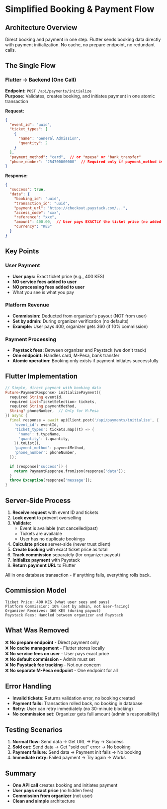 # Simplified Booking & Payment Flow

## Architecture Overview
Direct booking and payment in one step. Flutter sends booking data directly with payment initialization. No cache, no prepare endpoint, no redundant calls.

## The Single Flow

### Flutter → Backend (One Call)
**Endpoint:** `POST /api/payments/initialize`  
**Purpose:** Validates, creates booking, and initiates payment in one atomic transaction

**Request:**
```json
{
  "event_id": "uuid",
  "ticket_types": [
    {
      "name": "General Admission",
      "quantity": 2
    }
  ],
  "payment_method": "card",  // or "mpesa" or "bank_transfer"
  "phone_number": "254700000000"  // Required only if payment_method is "mpesa"
}
```

**Response:**
```json
{
  "success": true,
  "data": {
    "booking_id": "uuid",
    "transaction_id": "uuid",
    "payment_url": "https://checkout.paystack.com/...",
    "access_code": "xxx",
    "reference": "xxx",
    "amount": 400.00,  // User pays EXACTLY the ticket price (no added fees)
    "currency": "KES"
  }
}
```

## Key Points

### User Payment
- **User pays:** Exact ticket price (e.g., 400 KES)
- **NO service fees added to user**
- **NO processing fees added to user**
- What you see is what you pay

### Platform Revenue
- **Commission:** Deducted from organizer's payout (NOT from user)
- **Set by admin:** During organizer verification (no defaults)
- **Example:** User pays 400, organizer gets 360 (if 10% commission)

### Payment Processing
- **Paystack fees:** Between organizer and Paystack (we don't track)
- **One endpoint:** Handles card, M-Pesa, bank transfer
- **Atomic operation:** Booking only exists if payment initiates successfully

## Flutter Implementation

```dart
// Simple, direct payment with booking data
Future<PaymentResponse> initializePayment({
  required String eventId,
  required List<TicketSelection> tickets,
  required String paymentMethod,
  String? phoneNumber,  // Only for M-Pesa
}) async {
  final response = await apiClient.post('/api/payments/initialize', {
    'event_id': eventId,
    'ticket_types': tickets.map((t) => {
      'name': t.typeName,
      'quantity': t.quantity,
    }).toList(),
    'payment_method': paymentMethod,
    'phone_number': phoneNumber,
  });
  
  if (response['success']) {
    return PaymentResponse.fromJson(response['data']);
  }
  throw Exception(response['message']);
}
```

## Server-Side Process

1. **Receive request** with event ID and tickets
2. **Lock event** to prevent overselling
3. **Validate:**
   - Event is available (not cancelled/past)
   - Tickets are available
   - User has no duplicate bookings
4. **Calculate prices** server-side (never trust client)
5. **Create booking** with exact ticket price as total
6. **Track commission** separately (for organizer payout)
7. **Initialize payment** with Paystack
8. **Return payment URL** to Flutter

All in one database transaction - if anything fails, everything rolls back.

## Commission Model

```
Ticket Price: 400 KES (what user sees and pays)
Platform Commission: 10% (set by admin, not user-facing)
Organizer Receives: 360 KES (during payout)
Paystack Fees: Handled between organizer and Paystack
```

## What Was Removed

❌ **No prepare endpoint** - Direct payment only  
❌ **No cache management** - Flutter stores locally  
❌ **No service fees on user** - User pays exact price  
❌ **No default commission** - Admin must set  
❌ **No Paystack fee tracking** - Not our concern  
❌ **No separate M-Pesa endpoint** - One endpoint for all  

## Error Handling

- **Invalid tickets:** Returns validation error, no booking created
- **Payment fails:** Transaction rolled back, no booking in database
- **Retry:** User can retry immediately (no 30-minute blocking)
- **No commission set:** Organizer gets full amount (admin's responsibility)

## Testing Scenarios

1. **Normal flow:** Send data → Get URL → Pay → Success
2. **Sold out:** Send data → Get "sold out" error → No booking
3. **Payment failure:** Send data → Payment init fails → No booking
4. **Immediate retry:** Failed payment → Try again → Works

## Summary

- **One API call** creates booking and initiates payment
- **User pays exact price** (no hidden fees)
- **Commission from organizer** (not user)
- **Clean and simple** architecture
